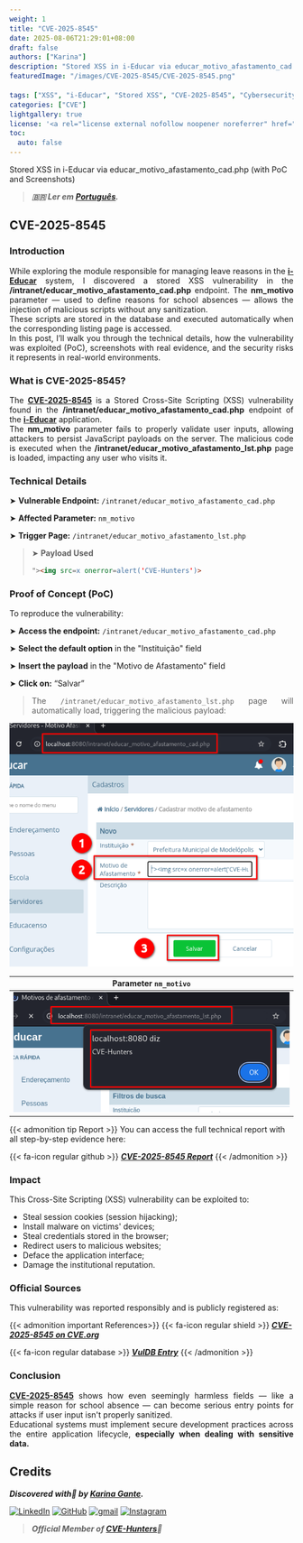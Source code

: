 ```yaml
---
weight: 1
title: "CVE-2025-8545"
date: 2025-08-06T21:29:01+08:00
draft: false
authors: ["Karina"]
description: "Stored XSS in i-Educar via educar_motivo_afastamento_cad.php (with PoC and Screenshots)"
featuredImage: "/images/CVE-2025-8545/CVE-2025-8545.png"

tags: ["XSS", "i-Educar", "Stored XSS", "CVE-2025-8545", "Cybersecurity"]
categories: ["CVE"]
lightgallery: true
license: '<a rel="license external nofollow noopener noreferrer" href="https://creativecommons.org/licenses/by-nc/4.0/" target="_blank">CC BY-NC 4.0</a>'
toc:
  auto: false
---
```


Stored XSS in i-Educar via educar_motivo_afastamento_cad.php (with PoC and Screenshots)

<!--more-->

> ***🇧🇷 Ler em [Português](http://karinagante.github.io/pt-br/cve-2025-8545).***

## CVE-2025-8545

### Introduction

<p align="justify"> While exploring the module responsible for managing leave reasons in the <b><a href="https://github.com/portabilis/i-educar" target=_blank>i-Educar</a></b> system, I discovered a stored XSS vulnerability in the <b>/intranet/educar_motivo_afastamento_cad.php</b> endpoint. The <b>nm_motivo</b> parameter — used to define reasons for school absences — allows the injection of malicious scripts without any sanitization. </br> These scripts are stored in the database and executed automatically when the corresponding listing page is accessed. </br>In this post, I’ll walk you through the technical details, how the vulnerability was exploited (PoC), screenshots with real evidence, and the security risks it represents in real-world environments. </p>

### What is CVE-2025-8545?

<p align="justify"> The <b><a href="https://www.cve.org/CVERecord?id=CVE-2025-8545" target=_blank>CVE-2025-8545</a></b> is a Stored Cross-Site Scripting (XSS) vulnerability found in the <b>/intranet/educar_motivo_afastamento_cad.php</b> endpoint of the <b><a href="https://github.com/portabilis/i-educar" target=_blank>i-Educar</a></b> application. </br> The <b>nm_motivo</b> parameter fails to properly validate user inputs, allowing attackers to persist JavaScript payloads on the server. The malicious code is executed when the <b>/intranet/educar_motivo_afastamento_lst.php</b> page is loaded, impacting any user who visits it. </p>

### Technical Details

➤ **Vulnerable Endpoint:** `/intranet/educar_motivo_afastamento_cad.php`

➤ **Affected Parameter:** `nm_motivo`

➤ **Trigger Page:** `/intranet/educar_motivo_afastamento_lst.php`

> ➤ **Payload Used** 
> ```html
>"><img src=x onerror=alert('CVE-Hunters')>
>```

### Proof of Concept (PoC)

To reproduce the vulnerability:

➤ **Access the endpoint:** `/intranet/educar_motivo_afastamento_cad.php`

➤ **Select the default option** in the "Instituição" field

➤ **Insert the payload** in the "Motivo de Afastamento" field

➤ **Click on:** “Salvar”

> <p align="justify">The <code>/intranet/educar_motivo_afastamento_lst.php</code> page will automatically load, triggering the malicious payload:</p>

<p align="center">
<img src="/images/CVE-2025-8545/PoC1.png">
</p>

|   Parameter `nm_motivo`         |
|:------------:|
| ![](/images/CVE-2025-8545/PoC2.png)    |

{{< admonition tip Report >}} 
You can access the full technical report with all step-by-step evidence here:

{{< fa-icon regular github >}} 
***[CVE-2025-8545 Report](https://github.com/KarinaGante/KGSec/blob/main/CVEs/i-educar/CVE-2025-8545.md)***
{{< /admonition >}}

### Impact

This Cross-Site Scripting (XSS) vulnerability can be exploited to:

- Steal session cookies (session hijacking);
- Install malware on victims' devices;
- Steal credentials stored in the browser;
- Redirect users to malicious websites;
- Deface the application interface;
- Damage the institutional reputation.

### Official Sources

This vulnerability was reported responsibly and is publicly registered as:

{{< admonition important References>}} 
{{< fa-icon regular shield >}} 
***[CVE-2025-8545 on CVE.org](https://www.cve.org/CVERecord?id=CVE-2025-8545)***

{{< fa-icon regular database >}} 
***[VulDB Entry](https://vuldb.com/?id.318674)***
{{< /admonition >}}

### Conclusion

<p align="justify"><b><a href="https://www.cve.org/CVERecord?id=CVE-2025-8545" target=_blank>CVE-2025-8545</a></b> shows how even seemingly harmless fields — like a simple reason for school absence — can become serious entry points for attacks if user input isn't properly sanitized. </br> Educational systems must implement secure development practices across the entire application lifecycle, <b>especially when dealing with sensitive data.</b> </p>

## Credits

***Discovered with💜 by [Karina Gante](https://karinagante.github.io/).***

[![LinkedIn](https://skillicons.dev/icons?i=linkedin&theme=dark)](https://www.linkedin.com/in/karina-gante/)
[![GitHub](https://skillicons.dev/icons?i=github&theme=dark)](https://www.github.com/KarinaGante/)
[![gmail](https://skillicons.dev/icons?i=gmail&theme=dark)](mailto:karina.gante1@gmail.com)
[![Instagram](https://skillicons.dev/icons?i=instagram&theme=dark)](https://www.instagram.com/karinovisk02/)

> ***Official Member of [CVE-Hunters](https://www.cvehunters.com/)🏹***